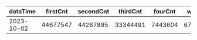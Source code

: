 |dataTime|firstCnt|secondCnt|thirdCnt|fourCnt|winCnt|vrate|wrate|
|-|-|-|-|-|-|-|-|
|2023-10-02|44677547|44267895|33344491|7443604|6704287|86.6%|14.3%|